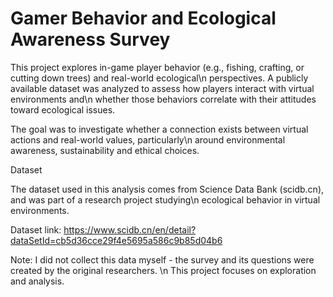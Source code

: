 # Gamer Behavior and Ecological Awareness Survey

This project explores in-game player behavior (e.g., fishing, crafting, or cutting down trees) and real-world ecological\n
perspectives. A publicly available dataset was analyzed to assess how players interact with virtual environments and\n
whether those behaviors correlate with their attitudes toward ecological issues. 

The goal was to investigate whether a connection exists between virtual actions and real-world values, particularly\n
around environmental awareness, sustainability and ethical choices.



Dataset

The dataset used in this analysis comes from Science Data Bank (scidb.cn), and was part of a research project studying\n
ecological behavior in virtual environments.

Dataset link: https://www.scidb.cn/en/detail?dataSetId=cb5d36cce29f4e5695a586c9b85d04b6

Note: I did not collect this data myself - the survey and its questions were created by the original researchers. \n
This project focuses on exploration and analysis.





